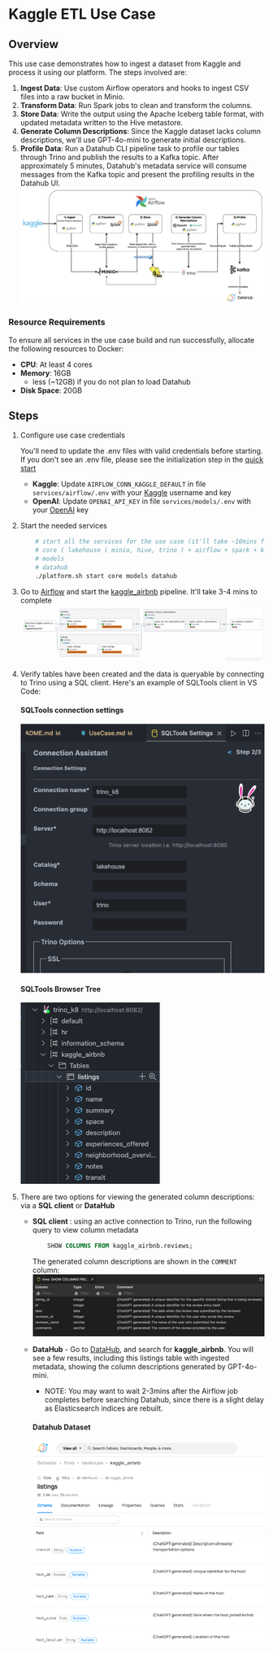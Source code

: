 # Kaggle ETL Use Case

## Overview


This use case demonstrates how to ingest a dataset from Kaggle and process it using our platform. The steps involved are:

1. **Ingest Data**: Use custom Airflow operators and hooks to ingest CSV files into a raw bucket in Minio.
2. **Transform Data**: Run Spark jobs to clean and transform the columns.
3. **Store Data**: Write the output using the Apache Iceberg table format, with updated metadata written to the Hive metastore.
4. **Generate Column Descriptions**: Since the Kaggle dataset lacks column descriptions, we'll use GPT-4o-mini to generate initial descriptions.
5. **Profile Data**: Run a Datahub CLI pipeline task to profile our tables through Trino and publish the results to a Kafka topic. After approximately 5 minutes, Datahub's metadata service will consume messages from the Kafka topic and present the profiling results in the Datahub UI.
![Airflow graph](images/kaggle_overview.png)

### Resource Requirements
To ensure all services in the use case build and run successfully, allocate the following resources to Docker:
- **CPU**: At least 4 cores
- **Memory**: 16GB
    - less (~12GB) if you do not plan to load Datahub
- **Disk Space**: 20GB


## Steps
1. Configure use case credentials

    You'll need to update the .env files with valid credentials before starting. If you don't see an .env file, please see the initialization step in the [quick start](/README.md#quick-start)

   - **Kaggle**: Update `AIRFLOW_CONN_KAGGLE_DEFAULT` in file `services/airflow/.env` with your [Kaggle](https://www.kaggle.com/) username and key
   - **OpenAI**: Update `OPENAI_API_KEY` in file `services/models/.env` with your [OpenAI](https://openai.com/)  key

2. Start the needed services
    ````bash
        # start all the services for the use case (it'll take ~10mins for all services to start up) :
        # core ( lakehouse ( minio, hive, trino ) + airflow + spark + kafka )
        # models
        # datahub
        ./platform.sh start core models datahub
    ````

3. Go to [Airflow](http://localhost:8081/) and start the  [kaggle_airbnb](http://localhost:8081/dags/kaggle_airbnb/grid) pipeline.  It'll take 3-4 mins to complete
    ![Airflow graph](images/kaggle_airbnb_dag_graph.png)


4. Verify tables have been created and the data is queryable by connecting to Trino using a SQL client. Here's an example of SQLTools client in VS Code:

    #### SQLTools connection settings
    ![SQLTools connection settings](images/SQLTools_connection.png)

    #### SQLTools Browser Tree
    ![SQLTools Browser Tree](images/SQLTools_browser.png)

5. There are two options for viewing the generated column descriptions: via a **SQL client** or **DataHub**
    - **SQL client** : using an active connection to Trino, run the following query to view column metadata
        ````sql
            SHOW COLUMNS FROM kaggle_airbnb.reviews;
        ````
        The generated column descriptions are shown in the `COMMENT` column:
        ![SQLTools column metadata](images/SQLTools_query_output.png)
    
    - **DataHub** - Go to [DataHub](http://localhost:8084/), and search for **kaggle_airbnb**. You will see a few results, including this listings table with ingested metadata, showing the column descriptions generated by GPT-4o-mini. 
        - NOTE: You may want to wait 2-3mins after the Airflow job completes before searching Datahub, since there is a slight delay as Elasticsearch indices are rebuilt.  
        #### Datahub Dataset
        ![datahub](images/datahub_listings.png)